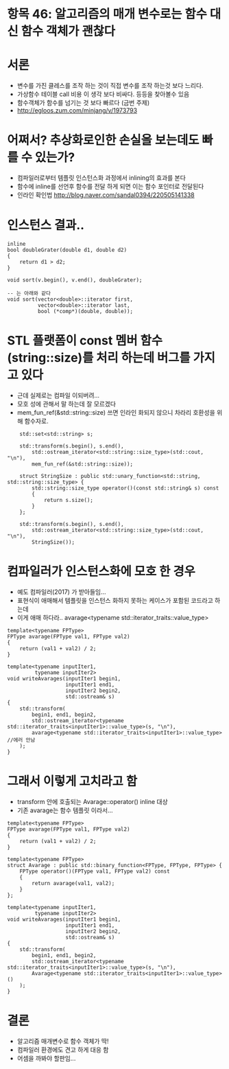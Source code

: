 # 항목 46: 알고리즘의 매개 변수로는 함수 대신 함수 객체가 괜찮다

# 서론 
* 변수를 가진 클레스를 조작 하는 것이 직접 변수를 조작 하는것 보다 느리다.
* 가상함수 테이블 call 비용 이 생각 보다 비싸다. 등등을 찾아볼수 있음
* 함수객체가 함수를 넘기는 것 보다 빠르다 (금번 주제)
* http://egloos.zum.com/minjang/v/1973793

# 어쩌서? 추상화로인한 손실을 보는데도 빠를 수 있는가?
* 컴파일러로부터 템플릿 인스턴스화 과정에서 inlining의 효과를 본다
* 함수에 inline를 선언후 함수를 전달 하게 되면 이는 함수 포인터로 전달된다
* 인라인 확인법  http://blog.naver.com/sandal0394/220505141338

# 인스턴스 결과..
~~~
inline
bool doubleGrater(double d1, double d2)
{
    return d1 > d2;
}

void sort(v.begin(), v.end(), doubleGrater);

-- 는 아래와 같다
void sort(vector<double>::iterator first,
          vector<double>::iterator last, 
          bool (*comp*)(double, double));

~~~
# STL 플랫폼이 const 멤버 함수(string::size)를 처리 하는데 버그를 가지고 있다
* 근데 실제로는 컴파일 이되버려...
* 모호 성에 관해서 말 하는데 잘 모르겠다
* mem_fun_ref(&std::string::size) 쓰면 인라인 화되지 않으니 차라리 호환성을 위해 함수자로. 
~~~
    std::set<std::string> s;
  
    std::transform(s.begin(), s.end(), 
        std::ostream_iterator<std::string::size_type>(std::cout, "\n"),
        mem_fun_ref(&std::string::size));

    struct StringSize : public std::unary_function<std::string, std::string::size_type> {
        std::string::size_type operator()(const std::string& s) const
        {
            return s.size();
        }
    };

    std::transform(s.begin(), s.end(), 
        std::ostream_iterator<std::string::size_type>(std::cout, "\n"), 
        StringSize());
~~~

# 컴파일러가 인스턴스화에 모호 한 경우
* 예도 컴파일러(2017) 가 받아들임...
* 표현식이 애매해서 템플릿을 인스턴스 화하지 못하는 케이스가 포함된 코드라고 하는데
* 이게 애매 하다라.. avarage<typename std::iterator_traits<inputIter1>::value_type>

~~~
template<typename FPType>
FPType avarage(FPType val1, FPType val2)
{
    return (val1 + val2) / 2;
}

template<typename inputIter1, 
         typename inputIter2>
void writeAvarages(inputIter1 begin1, 
                   inputIter1 end1, 
                   inputIter2 begin2, 
                   std::ostream& s)
{
    std::transform(
        begin1, end1, begin2, 
        std::ostream_iterator<typename std::iterator_traits<inputIter1>::value_type>(s, "\n"),
        avarage<typename std::iterator_traits<inputIter1>::value_type> //에러 안남
    );
}
~~~

# 그래서 이렇게 고치라고 함
* transform 안에 호출되는 Avarage::operator() inline 대상
* 기존 avarage는 함수 템플릿 이라서... 

~~~
template<typename FPType>
FPType avarage(FPType val1, FPType val2)
{
    return (val1 + val2) / 2;
}

template<typename FPType>
struct Avarage : public std::binary_function<FPType, FPType, FPType> {
    FPType operator()(FPType val1, FPType val2) const
    {
        return avarage(val1, val2);
    }
};

template<typename inputIter1, 
         typename inputIter2>
void writeAvarages(inputIter1 begin1, 
                   inputIter1 end1, 
                   inputIter2 begin2, 
                   std::ostream& s)
{
    std::transform(
        begin1, end1, begin2, 
        std::ostream_iterator<typename std::iterator_traits<inputIter1>::value_type>(s, "\n"),
        Avarage<typename std::iterator_traits<inputIter1>::value_type>()
    );
}
~~~~

# 결론 
* 알고리즘 매개변수로 함수 객체가 딱!
* 컴파일러 환경에도 견고 하게 대응 함
* 어셈을 까봐야 할판임... 